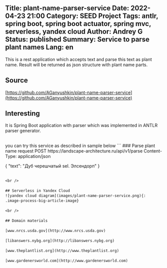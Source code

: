 Title: plant-name-parser-service
Date: 2022-04-23 21:00
Category: SEED Project
Tags: antlr, spring boot, spring boot actuator, spring mvc, serverless, yandex cloud
Author: Andrey G
Status: published
Summary: Service to parse plant names
Lang: en
---

This is a rest application which accepts text and parse this text as plant name. Result will be returned as json structure with plant name parts.

## Source
[https://github.com/AGanyushkin/plant-name-parser-service](https://github.com/AGanyushkin/plant-name-parser-service)

## Interesting
It is Spring Boot application with parser which was implemented in ANTLR parser generator.

<br />
you can try this service as described in sample below
```
### Parse plant name request
POST https://landscape-architecture.ru/api/v1/parse
Content-Type: application/json

{
    "text": "Дуб черешчатый sel. Элсендорп"
}
```

<br />

## Serverless in Yandex Cloud
![yandex cloud diagram](images/plant-name-parser-service.png){: .image-process-big-article-image}

<br />

## Domain materials

[www.nrcs.usda.gov](http://www.nrcs.usda.gov)

[libanswers.nybg.org](http://libanswers.nybg.org)

[www.theplantlist.org](http://www.theplantlist.org)

[www.gardenersworld.com](http://www.gardenersworld.com)
